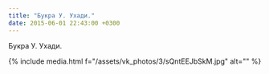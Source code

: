 ```yaml
---
title: "Букра У. Ухади."
date: 2015-06-01 22:43:00 +0300
---
```


Букра У. Ухади.

{% include media.html f="/assets/vk_photos/3/sQntEEJbSkM.jpg" alt="" %}
